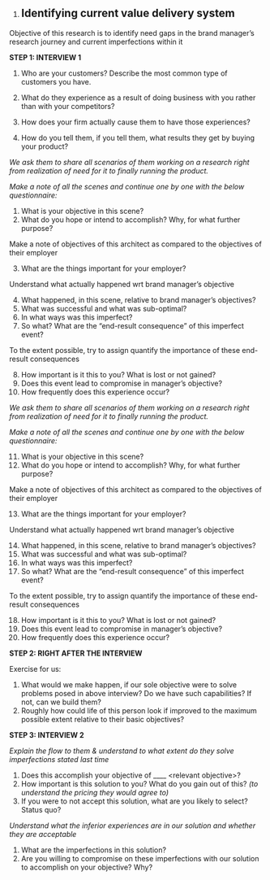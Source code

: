 1. ## **Identifying current value delivery system**

Objective of this research is to identify need gaps in the brand manager’s research journey and current imperfections within it

**STEP 1: INTERVIEW 1**

1. Who are your customers? Describe the most common type of customers you have.

2. What do they experience as a result of doing business with you rather than with your competitors?

3. How does your firm actually cause them to have those experiences?

4. How do you tell them, if you tell them, what results they get by buying your product?

*We ask them to share all scenarios of them working on a research right from realization of need for it to finally running the product.* 

*Make a note of all the scenes and continue one by one with the below questionnaire:*

1. What is your objective in this scene?  
2. What do you hope or intend to accomplish? Why, for what further purpose?

Make a note of objectives of this architect as compared to the objectives of their employer

3. What are the things important for your employer?

Understand what actually happened wrt brand manager’s objective

4. What happened, in this scene, relative to brand manager’s objectives?  
5. What was successful and what was sub-optimal?  
6. In what ways was this imperfect?   
7. So what? What are the “end-result consequence” of this imperfect event?

To the extent possible, try to assign quantify the importance of these end-result consequences

8. How important is it this to you? What is lost or not gained?  
9. Does this event lead to compromise in manager’s objective?  
10. How frequently does this experience occur?

*We ask them to share all scenarios of them working on a research right from realization of need for it to finally running the product.* 

*Make a note of all the scenes and continue one by one with the below questionnaire:*

11. What is your objective in this scene?  
12. What do you hope or intend to accomplish? Why, for what further purpose?

Make a note of objectives of this architect as compared to the objectives of their employer

13. What are the things important for your employer?

Understand what actually happened wrt brand manager’s objective

14. What happened, in this scene, relative to brand manager’s objectives?  
15. What was successful and what was sub-optimal?  
16. In what ways was this imperfect?   
17. So what? What are the “end-result consequence” of this imperfect event?

To the extent possible, try to assign quantify the importance of these end-result consequences

18. How important is it this to you? What is lost or not gained?  
19. Does this event lead to compromise in manager’s objective?  
20. How frequently does this experience occur?

**STEP 2: RIGHT AFTER THE INTERVIEW**

Exercise for us: 

1. What would we make happen, if our sole objective were to solve problems posed in above interview? Do we have such capabilities? If not, can we build them?  
2. Roughly how could life of this person look if improved to the maximum possible extent relative to their basic objectives?

**STEP 3: INTERVIEW 2**

*Explain the flow to them & understand to what extent do they solve imperfections stated last time*

1. Does this accomplish your objective of \_\_\_\_ \<relevant objective\>?  
2. How important is this solution to you? What do you gain out of this? *(to understand the pricing they would agree to)*  
3. If you were to not accept this solution, what are you likely to select? Status quo?

*Understand what the inferior experiences are in our solution and whether they are acceptable*

1. What are the imperfections in this solution?  
2. Are you willing to compromise on these imperfections with our solution to accomplish on your objective? Why?